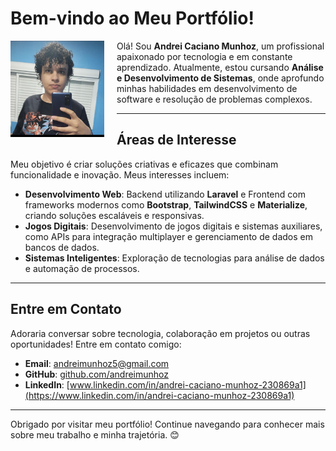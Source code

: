 # Bem-vindo ao Meu Portfólio!

<div style="float: left; margin-right: 20px;">
    <img src="images/eu.jpg" alt="Eu" width="150"/>
</div>

Olá! Sou **Andrei Caciano Munhoz**, um profissional apaixonado por tecnologia e em constante aprendizado. Atualmente, estou cursando **Análise e Desenvolvimento de Sistemas**, onde aprofundo minhas habilidades em desenvolvimento de software e resolução de problemas complexos.

---

## Áreas de Interesse
Meu objetivo é criar soluções criativas e eficazes que combinam funcionalidade e inovação. Meus interesses incluem:

- **Desenvolvimento Web**: Backend utilizando **Laravel** e Frontend com frameworks modernos como **Bootstrap**, **TailwindCSS** e **Materialize**, criando soluções escaláveis e responsivas.
- **Jogos Digitais**: Desenvolvimento de jogos digitais e sistemas auxiliares, como APIs para integração multiplayer e gerenciamento de dados em bancos de dados.
- **Sistemas Inteligentes**: Exploração de tecnologias para análise de dados e automação de processos.


---


## Entre em Contato
Adoraria conversar sobre tecnologia, colaboração em projetos ou outras oportunidades! Entre em contato comigo:

- **Email**: andreimunhoz5@gmail.com
- **GitHub**: [github.com/andreimunhoz](https://github.com/andreimunhoz)
- **LinkedIn**: [www.linkedin.com/in/andrei-caciano-munhoz-230869a1](https://www.linkedin.com/in/andrei-caciano-munhoz-230869a1)

---

Obrigado por visitar meu portfólio! Continue navegando para conhecer mais sobre meu trabalho e minha trajetória. 😊
